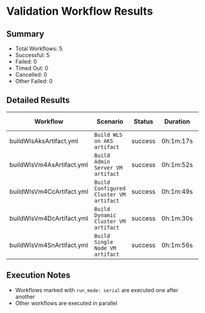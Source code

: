 # Validation Workflow Results

## Summary
- Total Workflows: 5
- Successful: 5
- Failed: 0
- Timed Out: 0
- Cancelled: 0
- Other Failed: 0

## Detailed Results

| Workflow | Scenario | Status | Duration | Run URL |
|----------|----------|---------|-----------|----------|
| buildWlsAksArtifact.yml | `Build WLS on AKS artifact` | success | 0h:1m:17s | [View Run](https://github.com/azure-javaee/weblogic-azure/actions/runs/16665768368) |
| buildWlsVm4AsArtifact.yml | `Build Admin Server VM artifact` | success | 0h:1m:52s | [View Run](https://github.com/azure-javaee/weblogic-azure/actions/runs/16665769293) |
| buildWlsVm4CcArtifact.yml | `Build Configured Cluster VM artifact` | success | 0h:1m:49s | [View Run](https://github.com/azure-javaee/weblogic-azure/actions/runs/16665770359) |
| buildWlsVm4DcArtifact.yml | `Build Dynamic Cluster VM artifact` | success | 0h:1m:30s | [View Run](https://github.com/azure-javaee/weblogic-azure/actions/runs/16665771433) |
| buildWlsVm4SnArtifact.yml | `Build Single Node VM artifact` | success | 0h:1m:56s | [View Run](https://github.com/azure-javaee/weblogic-azure/actions/runs/16665773180) |


## Execution Notes
- Workflows marked with `run_mode: serial` are executed one after another
- Other workflows are executed in parallel
